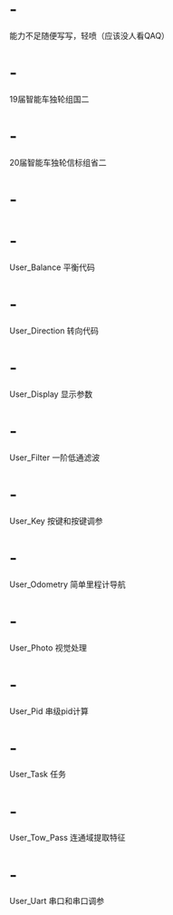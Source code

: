 # -
能力不足随便写写，轻喷（应该没人看QAQ）
# -
19届智能车独轮组国二
# -
20届智能车独轮信标组省二
# -
# -
User_Balance       平衡代码
# -
User_Direction     转向代码
# -
User_Display       显示参数
# -
User_Filter        一阶低通滤波
# -
User_Key           按键和按键调参
# -
User_Odometry      简单里程计导航
# -
User_Photo         视觉处理
# -
User_Pid           串级pid计算
# -
User_Task 	       任务
# -
User_Tow_Pass      连通域提取特征
# -
User_Uart          串口和串口调参
